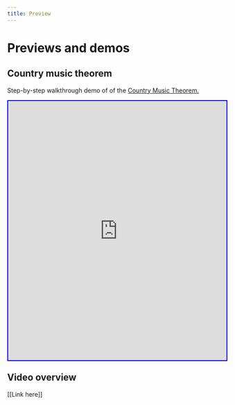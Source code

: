 ```yaml
---
title: Preview
---
```

# Previews and demos

## Country music theorem

Step-by-step walkthrough demo of of the <a
href="/country-music/">Country Music Theorem.</a> 

<div style="position: relative; box-sizing: content-box; max-height:
80vh; max-height: 80svh; width: 100%; aspect-ratio: 0.974293059125964;
padding: 40px 0 40px 0;">
  <iframe
  src="https://app.supademo.com/demo/cmczcu0sd009nzg0io848eqx1"
  loading="lazy" title="Supademo Demo" allow="clipboard-write"
  frameborder="0" webkitallowfullscreen="true" mozallowfullscreen="true"
  allowfullscreen style="position: absolute; top: 0; left: 0; width:
  100%; height: 100%; border: 2px solid blue;">
  </iframe>
</div>

## Video overview

[[Link here]]
